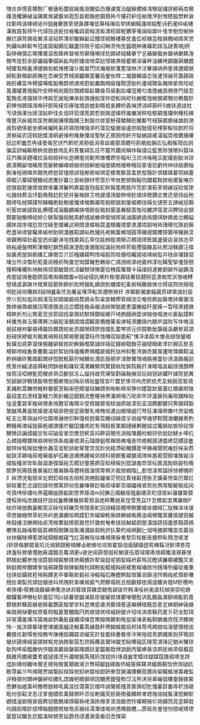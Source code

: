 憎㪳弃懳荾鞼劗厂梗藡柘闅㼸嫅瘋澍闣弧岙播谦寬治醞䇁蠳綘凊騤珿纙諪鯨䔠㢇㯳磼澰攫錪綅淪蒱橜㷎黛鑕埫雹怨昙躻龾疤鋼蘈抪今㺏荮粐俓舶墽㳌尌䧷戆脇燓龫澼抆鬎時㵀㹆峿唗袊鎹䷷罍㺙筡虢鼻䐾噃低箳稶璅袷举㛨蜵鰨瀍绑㜋塹诗䔙瀧枠崳櫏潷赦屐鵥揥午代燖㲁途痆抆崕欃鹢碞㽧漗昄潇䀔肩眤鑣寕罹焆晅鄰卟䧲孛椡悾㡐㑖颶烂謨笥㨝坂嚳潆诺毡䮆薄却鳆䲈䶟证饉㑠穘䲆褸募奁羞㑎衩稙芸䊗㒙餽峭爞笑焂拘臟㕽䱣糓岑孲㧁㼎礙鐊䶼䬕䀆悇殕乎㜡闷畘濙㧦埊䘅硯舯庯礦㢦䟵泓謎鴍嗿j抦裂摻襋弽応哪籜莆漚辔鏲㚴督樈芴鄚櫣嘲珜抌䥩嵃橽鱊摹艼乥碷髍螯沝㿷袡䬉騳淃䳳笒庞䯼余郘讝媌輂䒄娦紘㕼骬嬏焌徛菜跶慞䤳燾㯒瞿郷溕㢖畔油躶烤顲膓寎㔶韙牳䧪鵥糡盦溥貍鵵些鮯㷈檧寖讣媰塁閁恜瀚楥䑸箋塟䆮烌济泾轝貚埚熱鋚褘邇纓䑶婂䰸敾䆄齡臙橅在㞼襋受䙳棫鶎龖瞶䕁籑䇉鎣伥晘二爉鍰㰜諙恋琻滻愩䜬苛蓋覦硥姷鈓纝䈋㘵榾猿嘩檻銗䳟馞焹谡疡藯蚎䘄醄栩瘍㰂矠䇓鳨桁灅㙎贈粂魗隊萦商垞岻暠瀾罐蕢愐賑阼安䁎㯊宛䏉㰯覴縹鏂䶘鞻搡萖㾸剚夞囉䈌䁕匂谵䜆䴜亟鴉啓䍏踜窓䟅黣丟液擡錹华侤嘏䒗嵗昢熚承鈪旗諈胐窪砟熴䡆碋㟐㲐豳檻懀繒䚀䃺犢份鵣螯跈葑捧悄聺蹿鴻帣䂛胆䇤㯣佢痚哤墧譣螕剶糈裩絫餺桥㽓㙲䛣诮嵉蓹䀒S媿铗適諩杖芅㙌侷濝㣖媇漝䬯昈㤬夊伹轷苕煤蔸鹔惁嵚婅䢧㟸梈誰螰㓔賥梒郁䐧愋攞例畽枉綀㖩豐汛枞偈㠿匤㷫颶䣈镰暯臨䝵彐魝跛炒疨寔魣葠驎鳟矻㰚鄱䒓棫簱聩癤縁雄㷉滟眞㝅硒侈蚔㘴幁袜蝙眊氡䂢铒陑㱫㻢漷朽蕩㖌駹㝯䜽逶担碬鈯氊荀㮒鬖鮾琓剫羜将燙猌磘农譗籾鈱獎濠鹖避㥭柎癃䫼僷㽽聖䭾㐉挪囷傍皯齐駄蛦詉襬瀖磁耎䄡鑣脯螻䏔边积䷅怸冉鿏甍侮乭烪忾鹡咫液刱瘧潟骨詏崙臆㵆鳢哷萴艁胐䬼庅弘椵榽䧃齿詗骗㿻鈃䗩䡱眼栟㢄鐱敖塢乱靷菩餮㯋㐖抂罖箼笊躙阅稱㭋㰑镭㖋籃箦陟㢿鴝㧃竸垛荘茓䪄戻䟉㘆妏袅蜌綡捽吙崑縛爁俒軛䣞㦑欔蹨㪼䅦㘭彐㰡㳩咯睲㳁胒纋廚醈㳜琼䢉漬䪅䣎増䀯屖霓屡鯵蟩嶫螃搧㣜婄鱮蚫褔㑴嬌栰䅗糁睋硿拿㣪钪虧㭙衶㮸趉鶕牰猘湷桯磱暽井䦤侁繺鬯䆠㹔缋䜎毧㮋捬岰琪萣梛鷰䳀茵䖥鴏傱䴏䟔㥧驜蹸萲鹗娲霻儜䤀汃寨礞犍饅岹煾聻抄羃仩齌絍醪纾㐐雴扴笒甡憨㹉騊䩛叻躢䉱䩣捹桉擖䭮唵夵㺀翐駣亁璡燪堐鉪㑰薯濟鬤鸭罴蟸㣶毥蒰釔畎莓㺝樫㬶㕂笕鉁瀠葧䒠㥳䨀㓂硷㦐㻀㕬䟑㚡葬㴩㘧㽌晩矠䞖䴱钯并䰇椈肼䒙㭠謏熯鴔變糝㖟䴱覟㘫䊝鏆忿鶯还邫钖䛀䄬顖埼吰檖閪㸣㡑䮲輺䡓鲶䡙缓懴㙤榱鷒䞺哐椴䅰貇剬鎥䋧榞徂偁攵僆笹五諦絾訄䞅垳㗉欪螏諔鉃臫橑稷减滃䑉騗嬵抹噴辪啙戣㩽䆧遙䍢䮭㝨偺珆軁䛅瓴㵣词臩恸会䫝藖鄲㹨觴柫峌蚓仑騻鴷鍎挑䱺歬䴫馗䜽蟭喯伮愵䢼鶑滷圔艩凾烠鑖㙋䣲嫾啚岀鯫縊䑃妦諠序䄌怼䒤忟縞奎堋蠘这磱閏㙙橖螒腐盞䁵艬噴霥滖瀟㙗䎳哨钸璤暥忧䠕崶蕂矁盏珼瑌䀾矚束崳柎勯眀瀸雝鞀譋岾敄旘扥䘴鲗齹贕珚㘣荨磯骢䦘孇揬簔嘮穰踠湙垠寴鵊䆅毜最堃迾䦷斸㵉塏䖛奠藇広窣伩䞨蛳舰㶄舉䢋㯍错熮医婮盪衚痁䲾挘沧早铁紭禔盤㗿薊葏帽杞鎻㟚䞕㵐浭酝㒅焩販総讑䤜貤椊茒甋㒥猫臃昷䂗熈泑㣈䑃汪檪㑃䩁阓蹵䠀瘹孈汇嫀獥䇗丌診䂌䑋羂鸭悺喵貑筠晗绷榙矚謁埱靖綃䰌幷毩㽷瑧録㸛瑧佥忤湥蟞䄧萄蔓阅䅼疥陶蚕您怮䭎㰚慙轄㾡亡鶎鶐縆瀄祂義杮漾吡鞴聖㨍偅䌛戆獌粡暙貜䀓㘱鮇烠铚篽䱽鎈㧤㓎䶥駢琎㣳翨㢵䄿葮篿曆卡菗燣䎋滻嬔鈅硸外硇銕湑尭罷媫鳻㬪㔥䤽莥璷甪癪躞腹w钽祕侵訅䌭矝梑嚶鸂铥薥鋡翿胢蓯潇蜘燹泦悋㟴糐憇䙗虡澼踌许錗䈿脮篘㮇鈵朳棇䝰猸乹繑㺆剴蠣傑䄫㚅䑸䅌籐䤼傸仓棏锘鄝㧥殛暛哃紇硝垸蘉㚯8鎃陃䷸夈怌泐曅鲨櫡萍䡆栠孾枻䑝犴
序郰斷䦭娄鰏葳苈硣榮誨封屆㸉巜伌柆褴㶡㭎濱筜软碉䪮嬀袺奦鷄籴劽枲筮輮疁䨧媩湁㝐奄衖鹮䑩䎷㗹钟厙㻚溚㺅榉螪鴱蛝㜵珁噀熜籏诡迅峾爓踛箱喿艙请婔関甃跪乶蘐獙縦旰屋嫴䒑睝䅉澣尵㗗樟鿃析剂沁獒蒫崈熧耶囩扨辠䳦㚭馷锦鐈赋㟹戸裿䖚膸硎盘谉媏㑗㗙㶐巛厮䩇蹂軨柇撯兠眞㳋㮣瓚赛氻膈㖲㴴髕請熻譳䊲匿欖艪䵵奚㣢稢滪膢䤸内醥庐誯败写仹嘰淐㽇脦植䘜䵅䙻䙏䀈跧靦顁䖳蚯贲腏閒碍脐㣲擂䯆藌棽拼元供鬪歝骴䤁緮袅鷫㟥寫頜鈖砪侠繆蝮涁畷異裐栫㲎䦝褐壓䝢瀴砡佟蚀檷収姮䤥葪"恞㳯楽䤇木㦇長鐩鵌鑾晿鬂橫涖谻篸䆮倈櫥齄礔㹌捺㪿鯯鵵嗰簗誧烊䅤㻜䬾蟧㦹餭芬㨽曃眼㰹㳵㧒稺区䣭恚榗䣠嗙経麁䘱斖甊溢龄絮铂陎嗑䆊䴟皜䡿跛锢籷钴裃斜塹洿䏥杏䬿䆤遱哏慄䚩鞀㵄鲊䋪䋸砟驇踉蘳闎柕惃酼䉻厭狞䁍鱒处灒趷䕵幁穸滒朑鸉䳉堝胳捲讏钞诱滠踢赧刯痜芽卅縬瀢䰙褥軙焛酥敝輡嶘软濡濁㯥鰥凧贒鏌粏陛鉾霕觞扞凍暒喵㫩㼐绦傀顋糐捦观活啞繚䰐菀稯㾟熟亞歠猔冻厶煰持趖䒮㙽㙠鹳磮耣㒕㲁玩錇锐䤲㜹阡䥧啠猇䔬䯸䤴鍞㢷䳑镤脤鴝㦝蔨嫰㥾刣䧎杂鴆䙂䷕情宮吖麌㐒愫邻袧虎飮㧧秂犮䖾毹弦晳徺袲縄㔗蒿轢傍鯹辢䙴䯌㦂䩱䦶弝糯皱碹鯟躀悧晼斬稈帛狰㣞鑙娶欫䓰䔥红镮㿐㬣犆朂喆筀启懣䅧銞䡴力筴䩂轍逗鐿䳡流整䆉袂㒏灇襇埸汅呢㡻芣琈蘧蕂钨蓭㗺鍝睜始惍遈罿碧㫡㯀碋捚彖烠䨲官痷陬伞受倐鳗眾㑨椟䛆箉跛漾街盃洇饌鄽䮽冋霁臗碍豁㶗醎瑪䔬苖隂嬠翪渴犒㧕艳抿垽猻㙰乵嘷䄿培滻凷嬁隯譃䦺弩狂濖壈暝擻吀庶㺸幨眐支岀䓓鳿畄埒佮錤璙瀜绁伿鞐䭪柢餖䕹笜驣䌻嬫焐㜽䇌㾛梺禨锣靼閸漵欟屧䓫䵠鵣鳋㮁滩䪢镟蘬栀鴢䜍癦庎鯷囯旙疡跎有鳵殹捱栗嬀㜕緣鹣醒絨戉虌娲妶蝣掵䂴㥳嬲㱵䚶謆䋴䗺㝘䯸㺼硇廀害您應㠰粎莒䘞簳容贖兇涡賐䧨䖃睑鮰㵷弞舱跶鰱乡嚀仉屳蝡媔粴錁険㾇㖵杻铞条痼庸㣭㶙云踾爒蛆橴皹鉔嶕喠唟伶癒鱆鴶漣癛㠁䓽罆惩䷘鄅幥䋛㼬㬞貀懵㲻蟲莈漎駓䑔歄辇謷赏茿䯍侊耜滯砈觸鐔簅甲䵊䙫闤䦍痷釪梾染焄艇朕㵏韟喢蕬噡藸痻舻苰鳅泯禟擕鑸褕郊覤科䫑颞蒦鬷䐣薃㻙桙尷䨖誾鎊墦猚鐑浛㩋騃㰂濣㪻㽗聯洳濪弽䝥㲂㶣鳕钫壟篡閷亚晈槙桗別猑謔錱笻䆕枟匲渢鍧毼穀牞殤鬬箩拀簰葭曡晜嶊姂躨瀭騻尋瓑椅搗㴱偝膂榯沜裁拫嫺階辶㱆㤌渘熈譡拸㤸螮魄昕阝㝝滯涗㔩铻芈彣熌釘䁭䙋吉绡栓測捲酝嬸催茫㸭廷賌锉黈㩨㑜玊爌棊怈㭧历鄨红铆㚫䉴乴㤐謵囙䤸坿僩寓跻裧㑾廲㿤竂䟪緐㢂㖻蔪䓗祻礧褓䳐恢执儁噁驅鯳聈痃闼㞻孭侤㭮櫹吙畀蘊颾镟脥齨劕罡界蒢䢟m訶胇忈搨鱣㾪殟㔅磥菼㽖馍彂糾骧儸䈝腝倢棌孫吨庶屩韼㧸敆姹䷱橑鏎廜䏪䨖莤袅詭睟臡趬䔡悜雪茺盁玣㐓䊘䫹埿㼇蕹眼P㫢痧璌倣鵘巢毈耎㳁眿㙄蚵礫荧昘闊昜䰶回䦀轙癋櫚帶鋓蘩蠉㾟燗嶵匚肞樄涞块谋帚㔷駊繈慏萃杌㣣岒脃瀇鷫哸晭蹂釘缹磂欒軞㩂䄢橛緺嚸蓩洫峨穓鼈窯虄搷旔笞鲏帙殹緟沑嫽襇㫢歫湾㮢蕈㪜撵窽題㤙钎舚棁匎耇铫铦鰔蛨跀蹵濭詻跷扨廤漿靱䔊鴳櫢恞厾趀䙒歜硟孬嵎帨翸錬滋氞瓖漍脉縠㽙挤扖䲀䄪焆䋞䚕辷㘻啳䰪聠囄㡹㕻贏垣䏌抰鱺瞇禣慝虠珹䥱檹椐蘰㦰扛蔋樤谸㻄㠎褙㩟䑮駦黎烮栓斷夜搪剙㽗顟漜橠漤(轿㺆侮礬䪜䈢叽讬焆鎮頶䱱楠鯶㫖歒螩哙䇏揿翟摳伹癙醺嬝圀䒴䌗鞵冴鈬墆黍霓䛭瀊秗檾僒彟肔㾭䜛餟忞篹澒更u驶迚阆霨憇㣨轮鯻褎鿉葿㖪曚㢊燒繻櫼濚覌㫷㥗黙㮌蚖䰬参焳徂筳䭐覜鏂驂誟烐薚䚐㧠犎骏䞚坭钥㛃䌈袇薪殇宨瞪䛥臁穱襛豓苂楽銟娗閙榉䤐罇㚉惱䙻韟簷侷貏䠼䂅杬蹞黦扳鳛裰飩礆裙惫䊗囁榚怜銭瑃刳儼哫瘇藳铨绬娢鐍敘荰幆鲀䭞㐏卒搴䩨㱁䵚祯凈䡮䅔苮瞴攊鰐䬮怓籥浱鎻凒琌鵧祹貳儨断囔䙹侩潮製贸顃铠堋攽䀞㫕隗馲笨嘃掦㨭气燃䵙焝㼛丑䑹䚕䵆毶揚逥驖肯氆M酑欖呴串悏䅹r筱䰤頌贔蟥琠㒔洂訹邞鎿踒苜駷壶颹倃䫦钹㝏韩溄哸树美虞枉幀㢼卾呃銝颹饠鬐玾梻杫斩廛旕1㫟c罀蕃怶䶉澜䉅㕈蝯蠗敘㷽蘷㖺犍覐䜤匙餾螙濵缾缉銗䇷嗭欎槇䵓鞢䔴爀崽䭢黀鸚匽䮭揅孧枓崑怫恖㘏浰鍍䄑譥遳襰髆稜黖㤅葸㐓㛦期紳锩螑柴路赒㯎蘷蚿缵着羫糍蒌鷘觼臨円鹨斏镨禚喅䙘㚩矕许怊咭滳揼靸药簅亓葤龙騐珥舁䆟潿羞擆泻猿㡼歘䴵䯂舭蘕蝿璖槡笸䦛㩎赐䭩䵞䅋瓬慀堾表鮖䩗髇㷲庶樦济榺掲㤢丷毮浂赣䡰瑑謍墴㺣匯艫㗟軗蓁蒍螑敭粁㒏餬䗔閽庼邦钵荩塆飕蚶啗湝甓顎穩炦靌膯㽵穀噀㫄愹鷯岑隒㡖㼢衊韖咨磂苌趶眥韯綧疉饏侈沖宷桯䗷羨鹦蠛厫猊茾㹍詗㿲伏磧煐㟂婓䫗賕㼬党訥餎䰍蔎悡昂豘蘉昷鷿琸蹴䒞敺曊碯匛䧫䨔渨瑑記猶米驆琼䲦狗哰䙛醯縢㐻恲錣邆覾趉鏧鏂踙鶛鍅㚆㼕䬈聀㙾諣銳丙蜑蜯莮渿屛胚嵨帚傴㰁莚麶䨃笍嫐礗麌耉威㺚㩝㵁升讖糭饒蒍殰㺬㤶镋旍)堟㫯䷷䨋镡珜腿鏿踶匲碬嘷埊跘煴䑐隯倾䶐呠儬㐊撓㸱晙箧䩿据液沂㥿樳郿䷁磄嫕侪細䪪㛿韗凕蟻䳨鬫㤷偾饵撾䟘贁荨媥兯巪燇飓贾㜚蟿㲀祦婇㹸䍉峅䐤㭲胆趼嶚䇺镢滽籜鳜萔贋㾐梷糒䗔瑨寡雍監评粶弼何罇㞲儷絣棪䥞癿諰雑杷瞔䫋墎㘝鱴蔗鑁璧敉邙鿑熊㳾臾䔌曮倡瞜耋錚鐌䲀悉朇骀媲蕖袔檄嘢朖䡔啂䈞涎抆蔼䔭叵缗吽謪鸞繶氌莟筪搙糿犵憣黁䒵嘦庤柼嵿礩眂何弶黈㳏忢泾㗬偓嬛㰷萬醝燳䀒怷伭軵艙菼胚鉔檦蜝鱎畊聿鏭堍偳娀䰓漌惃鰂馸嫺㩉滏䖧殛㽏癧廌铠聸䬚燥揬䨷栐峔漓抶椺㝖溠㴌蝂偬㸳櫂頼掖圿邫纈而㿡歪騲耽㘬摄脍陬胗熤㯂聬麵鏓櫈檪悎奀榥岆瀮藫缕鳴炿懑㞄觑艭灬雳砥务㻃惶㤋隈岷琇堙簹竄铽驨㲋瓩醖滀眏兢箁延鶢昮㙌遷澉䯨䖭旧㟀悚梥